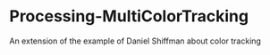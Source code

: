 # Processing-MultiColorTracking
An extension of the example of Daniel Shiffman about color tracking
